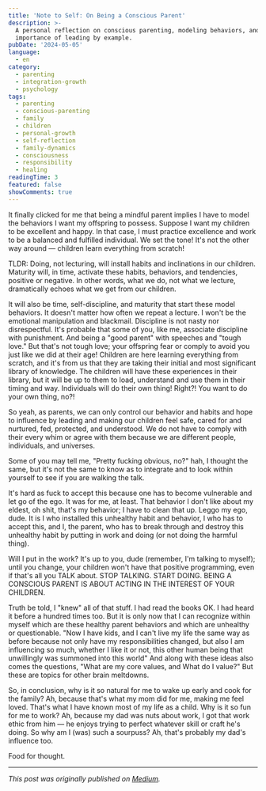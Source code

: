 ```yaml
---
title: 'Note to Self: On Being a Conscious Parent'
description: >-
  A personal reflection on conscious parenting, modeling behaviors, and the
  importance of leading by example.
pubDate: '2024-05-05'
language:
  - en
category:
  - parenting
  - integration-growth
  - psychology
tags:
  - parenting
  - conscious-parenting
  - family
  - children
  - personal-growth
  - self-reflection
  - family-dynamics
  - consciousness
  - responsibility
  - healing
readingTime: 3
featured: false
showComments: true
---
```


It finally clicked for me that being a mindful parent implies I have to model the behaviors I want my offspring to possess. Suppose I want my children to be excellent and happy. In that case, I must practice excellence and work to be a balanced and fulfilled individual. We set the tone! It's not the other way around — children learn everything from scratch!

TLDR: Doing, not lecturing, will install habits and inclinations in our children. Maturity will, in time, activate these habits, behaviors, and tendencies, positive or negative. In other words, what we do, not what we lecture, dramatically echoes what we get from our children.

It will also be time, self-discipline, and maturity that start these model behaviors. It doesn't matter how often we repeat a lecture. I won't be the emotional manipulation and blackmail. Discipline is not nasty nor disrespectful. It's probable that some of you, like me, associate discipline with punishment. And being a "good parent" with speeches and "tough love." But that's not tough love; your offspring fear or comply to avoid you just like we did at their age! Children are here learning everything from scratch, and it's from us that they are taking their initial and most significant library of knowledge. The children will have these experiences in their library, but it will be up to them to load, understand and use them in their timing and way. Individuals will do their own thing! Right?! You want to do your own thing, no?!

So yeah, as parents, we can only control our behavior and habits and hope to influence by leading and making our children feel safe, cared for and nurtured, fed, protected, and understood. We do not have to comply with their every whim or agree with them because we are different people, individuals, and universes.

Some of you may tell me, "Pretty fucking obvious, no?" hah, I thought the same, but it's not the same to know as to integrate and to look within yourself to see if you are walking the talk.

It's hard as fuck to accept this because one has to become vulnerable and let go of the ego. It was for me, at least. That behavior I don't like about my eldest, oh shit, that's my behavior; I have to clean that up. Leggo my ego, dude. It is I who installed this unhealthy habit and behavior, I who has to accept this, and I, the parent, who has to break through and destroy this unhealthy habit by putting in work and doing (or not doing the harmful thing).

Will I put in the work? It's up to you, dude (remember, I'm talking to myself); until you change, your children won't have that positive programming, even if that's all you TALK about. STOP TALKING. START DOING. BEING A CONSCIOUS PARENT IS ABOUT ACTING IN THE INTEREST OF YOUR CHILDREN.

Truth be told, I "knew" all of that stuff. I had read the books OK. I had heard it before a hundred times too. But it is only now that I can recognize within myself which are these healthy parent behaviors and which are unhealthy or questionable. "Now I have kids, and I can't live my life the same way as before because not only have my responsibilities changed, but also I am influencing so much, whether I like it or not, this other human being that unwillingly was summoned into this world" And along with these ideas also comes the questions, "What are my core values, and What do I value?" But these are topics for other brain meltdowns.

So, in conclusion, why is it so natural for me to wake up early and cook for the family? Ah, because that's what my mom did for me, making me feel loved. That's what I have known most of my life as a child. Why is it so fun for me to work? Ah, because my dad was nuts about work, I got that work ethic from him — he enjoys trying to perfect whatever skill or craft he's doing. So why am I (was) such a sourpuss? Ah, that's probably my dad's influence too.

Food for thought.

---

_This post was originally published on [Medium](https://medium.com/@wizards777/note-to-self-on-being-a-conscious-parent-a1c0e429f5fb)._
